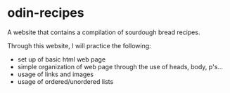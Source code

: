 # odin-recipes

A website that contains a compilation of sourdough bread recipes. 

Through this website, I will practice the following:
- set up of basic html web page
- simple organization of web page through the use of heads, body, p's...
- usage of links and images
- usage of ordered/unordered lists 